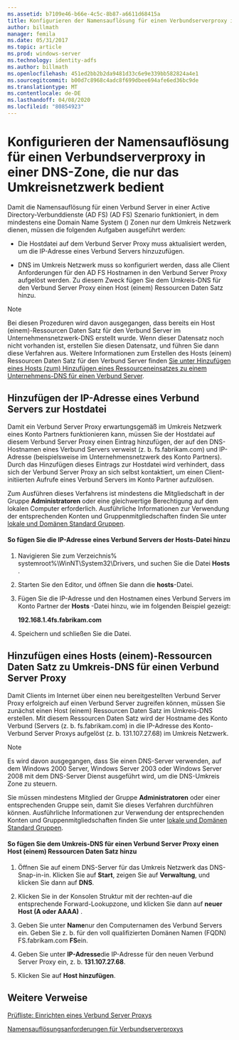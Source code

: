 ```yaml
---
ms.assetid: b7109e46-b66e-4c5c-8b87-a6611d68415a
title: Konfigurieren der Namensauflösung für einen Verbundserverproxy in einer DNS-Zone, die nur das Umkreisnetzwerk bedient
author: billmath
manager: femila
ms.date: 05/31/2017
ms.topic: article
ms.prod: windows-server
ms.technology: identity-adfs
ms.author: billmath
ms.openlocfilehash: 451ed2bb2b2da9481d33c6e9e339bb582824a4e1
ms.sourcegitcommit: b00d7c8968c4adc8f699dbee694afe6ed36bc9de
ms.translationtype: MT
ms.contentlocale: de-DE
ms.lasthandoff: 04/08/2020
ms.locfileid: "80854923"
---
```

# <a name="configure-name-resolution-for-a-federation-server-proxy-in-a-dns-zone-that-serves-only-the-perimeter-network"></a>Konfigurieren der Namensauflösung für einen Verbundserverproxy in einer DNS-Zone, die nur das Umkreisnetzwerk bedient


Damit die Namensauflösung für einen Verbund Server in einer Active Directory-Verbunddienste (AD FS) \(AD FS\) Szenario funktioniert, in dem mindestens eine Domain Name System \(\) Zonen nur dem Umkreis Netzwerk dienen, müssen die folgenden Aufgaben ausgeführt werden:  
  
-   Die Hostdatei auf dem Verbund Server Proxy muss aktualisiert werden, um die IP-Adresse eines Verbund Servers hinzuzufügen.  
  
-   DNS im Umkreis Netzwerk muss so konfiguriert werden, dass alle Client Anforderungen für den AD FS Hostnamen in den Verbund Server Proxy aufgelöst werden. Zu diesem Zweck fügen Sie dem Umkreis-DNS für den Verbund Server Proxy einen Host \(einem\) Ressourcen Daten Satz hinzu.  
  
> [!NOTE]  
> Bei diesen Prozeduren wird davon ausgegangen, dass bereits ein Host \(einem\)-Ressourcen Daten Satz für den Verbund Server im Unternehmensnetzwerk-DNS erstellt wurde. Wenn dieser Datensatz noch nicht vorhanden ist, erstellen Sie diesen Datensatz, und führen Sie dann diese Verfahren aus. Weitere Informationen zum Erstellen des Hosts \(einem\) Ressourcen Daten Satz für den Verbund Server finden [Sie unter Hinzufügen eines Hosts &#40;zum&#41; Hinzufügen eines Ressourceneinsatzes zu einem Unternehmens-DNS für einen Verbund Server](Add-a-Host--A--Resource-Record-to-Corporate-DNS-for-a-Federation-Server.md).  
  
## <a name="add-the-ip-address-of-a-federation-server-to-the-hosts-file"></a>Hinzufügen der IP-Adresse eines Verbund Servers zur Hostdatei  
Damit ein Verbund Server Proxy erwartungsgemäß im Umkreis Netzwerk eines Konto Partners funktionieren kann, müssen Sie der Hostdatei auf diesem Verbund Server Proxy einen Eintrag hinzufügen, der auf den DNS-Hostnamen eines Verbund Servers verweist \(z. b. fs.fabrikam.com\) und IP-Adresse \(beispielsweise im Unternehmensnetzwerk des Konto Partners\). Durch das Hinzufügen dieses Eintrags zur Hostdatei wird verhindert, dass sich der Verbund Server Proxy an sich selbst kontaktiert, um einen Client\-initiierten Aufrufe eines Verbund Servers im Konto Partner aufzulösen.  
  
Zum Ausführen dieses Verfahrens ist mindestens die Mitgliedschaft in der Gruppe **Administratoren** oder eine gleichwertige Berechtigung auf dem lokalen Computer erforderlich.  Ausführliche Informationen zur Verwendung der entsprechenden Konten und Gruppenmitgliedschaften finden Sie unter [lokale und Domänen Standard Gruppen](https://go.microsoft.com/fwlink/?LinkId=83477).   
  
#### <a name="to-add-the-ip-address-of-a-federation-server-to-the-hosts-file"></a>So fügen Sie die IP-Adresse eines Verbund Servers der Hosts-Datei hinzu  
  
1.  Navigieren Sie zum Verzeichnis% systemroot%\\WinNT\\System32\\Drivers, und suchen Sie die Datei **Hosts** .  
  
2.  Starten Sie den Editor, und öffnen Sie dann die **hosts**-Datei.  
  
3.  Fügen Sie die IP-Adresse und den Hostnamen eines Verbund Servers im Konto Partner der **Hosts** -Datei hinzu, wie im folgenden Beispiel gezeigt:  
  
    **192.168.1.4fs.fabrikam.com**  
  
4.  Speichern und schließen Sie die Datei.  
  
## <a name="add-a-host-a-resource-record-to-perimeter-dns-for-a-federation-server-proxy"></a>Hinzufügen eines Hosts \(einem\)-Ressourcen Daten Satz zu Umkreis-DNS für einen Verbund Server Proxy  
Damit Clients im Internet über einen neu bereitgestellten Verbund Server Proxy erfolgreich auf einen Verbund Server zugreifen können, müssen Sie zunächst einen Host \(einem\) Ressourcen Daten Satz im Umkreis-DNS erstellen. Mit diesem Ressourcen Daten Satz wird der Hostname des Konto Verbund \(Servers (z. b. fs.fabrikam.com\) in die IP-Adresse des Konto-Verbund Server Proxys aufgelöst \(z. b. 131.107.27.68\) im Umkreis Netzwerk.  
  
> [!NOTE]  
> Es wird davon ausgegangen, dass Sie einen DNS-Server verwenden, auf dem Windows 2000 Server, Windows Server 2003 oder Windows Server 2008 mit dem DNS-Server Dienst ausgeführt wird, um die DNS-Umkreis Zone zu steuern.  
  
Sie müssen mindestens Mitglied der Gruppe **Administratoren** oder einer entsprechenden Gruppe sein, damit Sie dieses Verfahren durchführen können.  Ausführliche Informationen zur Verwendung der entsprechenden Konten und Gruppenmitgliedschaften finden Sie unter [lokale und Domänen Standard Gruppen](https://go.microsoft.com/fwlink/?LinkId=83477).   
  
#### <a name="to-add-a-host-a-resource-record-to-perimeter-dns-for-a-federation-server-proxy"></a>So fügen Sie dem Umkreis-DNS für einen Verbund Server Proxy einen Host \(einem\) Ressourcen Daten Satz hinzu  
  
1.  Öffnen Sie auf einem DNS-Server für das Umkreis Netzwerk das DNS-Snap-in\-in. Klicken Sie auf **Start**, zeigen Sie auf **Verwaltung**, und klicken Sie dann auf **DNS**.  
  
2.  Klicken Sie in der Konsolen Struktur mit der rechten\-auf die entsprechende Forward-Lookupzone, und klicken Sie dann auf **neuer Host \(A oder AAAA\)** .  
  
3.  Geben Sie unter **Name**nur den Computernamen des Verbund Servers ein. Geben Sie z. b. für den voll qualifizierten Domänen Namen \(FQDN\) FS.fabrikam.com **FS**ein.  
  
4.  Geben Sie unter **IP-Adresse**die IP-Adresse für den neuen Verbund Server Proxy ein, z. b. **131.107.27.68**.  
  
5.  Klicken Sie auf **Host hinzufügen**.  
  
## <a name="additional-references"></a>Weitere Verweise  
[Prüfliste: Einrichten eines Verbund Server Proxys](Checklist--Setting-Up-a-Federation-Server-Proxy.md)  
  
[Namensauflösungsanforderungen für Verbundserverproxys](https://technet.microsoft.com/library/dd807055.aspx)  
  

